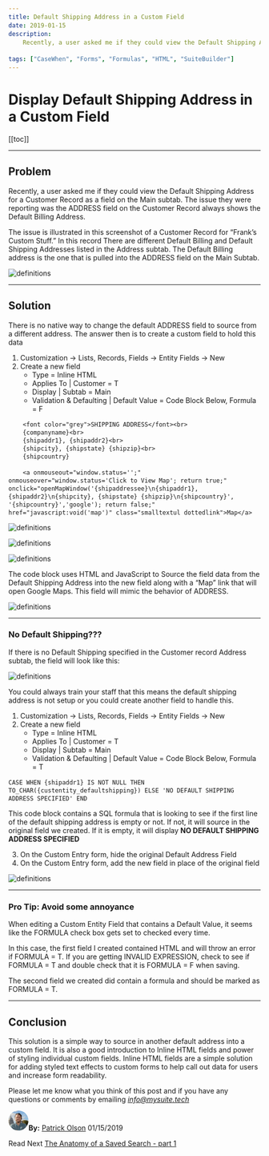 ```yaml
---
title: Default Shipping Address in a Custom Field
date: 2019-01-15
description:
    Recently, a user asked me if they could view the Default Shipping Address for a Customer Record as a field on the Main subtab. The issue they were reporting was the ADDRESS field on the Customer Record always shows the Default Billing Address. 

tags: ["CaseWhen", "Forms", "Formulas", "HTML", "SuiteBuilder"]
---
```


# Display Default Shipping Address in a Custom Field

[[toc]]

---

## Problem

Recently, a user asked me if they could view the Default Shipping Address for a Customer Record as a field on the Main subtab. The issue they were reporting was the ADDRESS field on the Customer Record always shows the Default Billing Address.

The issue is illustrated in this screenshot of a Customer Record for “Frank’s Custom Stuff.” In this record There are different Default Billing and Default Shipping Addresses listed in the Address subtab. The Default Billing address is the one that is pulled into the ADDRESS field on the Main Subtab.

![definitions](https://i.imgur.com/3xNgdeH.png "Saved Search Definitions")

----

## Solution

There is no native way to change the default ADDRESS field to source from a different address. The answer then is to create a custom field to hold this data
1.	Customization -> Lists, Records, Fields -> Entity Fields -> New
2.	Create a new field 
    - Type = Inline HTML
    - Applies To | Customer = T
    - Display | Subtab = Main
    - Validation & Defaulting | Default Value = Code Block Below, Formula = F

~~~
    <font color="grey">SHIPPING ADDRESS</font><br>
    {companyname}<br>
    {shipaddr1}, {shipaddr2}<br>
    {shipcity}, {shipstate} {shipzip}<br>
    {shipcountry}

    <a onmouseout="window.status='';" onmouseover="window.status='Click to View Map'; return true;" onclick="openMapWindow('{shipaddressee}\n{shipaddr1}, {shipaddr2}\n{shipcity}, {shipstate} {shipzip}\n{shipcountry}', '{shipcountry}','google'); return false;" href="javascript:void('map')" class="smalltextul dottedlink">Map</a>
~~~

![definitions](https://i.imgur.com/KbR0idK.png "Saved Search Definitions")

![definitions](https://i.imgur.com/r7ekMjB.png "Saved Search Definitions")

![definitions](https://i.imgur.com/5yTx5a9.png "Saved Search Definitions")

The code block uses HTML and JavaScript to Source the field data from the Default Shipping Address into the new field along with a “Map” link that will open Google Maps. This field will mimic the behavior of ADDRESS.

![definitions](https://i.imgur.com/iIJKWNQ.png "Saved Search Definitions")

---

### No Default Shipping???

If there is no Default Shipping specified in the Customer record Address subtab, the field will look like this:

![definitions](https://i.imgur.com/04fGW9G.png "Saved Search Definitions")

You could always train your staff that this means the default shipping address is not setup or you could create another field to handle this.
1.	Customization -> Lists, Records, Fields -> Entity Fields -> New
2.	Create a new field 
    - Type = Inline HTML
    - Applies To | Customer = T
    - Display | Subtab = Main
    - Validation & Defaulting | Default Value = Code Block Below, Formula = T
~~~    
CASE WHEN {shipaddr1} IS NOT NULL THEN TO_CHAR({custentity_defaultshipping}) ELSE 'NO DEFAULT SHIPPING ADDRESS SPECIFIED' END
~~~
This code block contains a SQL formula that is looking to see if the first line of the default shipping address is empty or not. If not, it will source in the original field we created. If it is empty, it will display **NO DEFAULT SHIPPING ADDRESS SPECIFIED**

3.	On the Custom Entry form, hide the original Default Address Field
4.	On the Custom Entry form, add the new field in place of the original field

![definitions](https://i.imgur.com/JtcpD20.png "Saved Search Definitions")

---

### Pro Tip: Avoid some annoyance

When editing a Custom Entity Field that contains a Default Value, it seems like the FORMULA check box gets set to checked every time. 

In this case, the first field I created contained HTML and will throw an error if FORMULA = T. If you are getting INVALID EXPRESSION, check to see if FORMULA = T and double check that it is FORMULA = F when saving.

The second field we created did contain a formula and should be marked as FORMULA = T.

---

## Conclusion

This solution is a simple way to source in another default address into a custom field. It is also a good introduction to Inline HTML fields and power of styling individual custom fields. Inline HTML fields are a simple solution for adding styled text effects to custom forms to help call out data for users and increase form readability.

Please let me know what you think of this post and if you have any questions or comments by emailing [*info@mysuite.tech*](mailto:info@mysuite.tech)

<a href="https://www.linkedin.com/in/patrick-olson-pmp-csm-137a9435/" target="_blank"><img src="./img/profile.jpg" title="Patrick Olson - LinkedIn Profile" alt="Patrick Olson - LinkedIn Profile" width=8% height="auto" style="border-radius: 50%;"></a>**By:** [Patrick Olson](https://www.linkedin.com/in/patrick-olson-pmp-csm-137a9435/)
01/15/2019 

<TagList />

Read Next [The Anatomy of a Saved Search - part 1](https://mysuite.tech/blog/searchanatomy1.html)